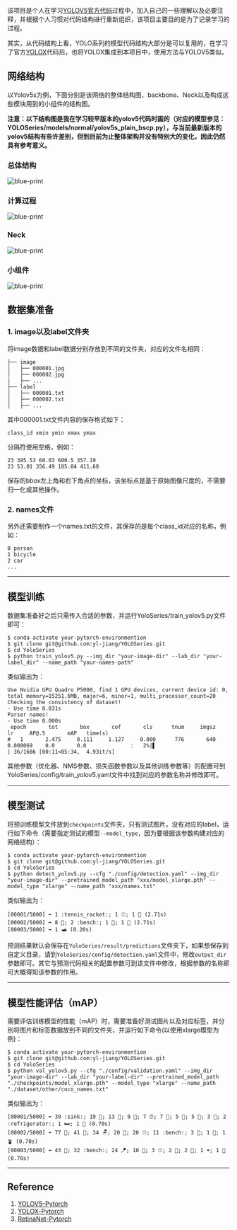 该项目是个人在学习[YOLOV5官方代码](https://github.com/ultralytics/yolov5)过程中，加入自己的一些理解以及必要注释，并根据个人习惯对代码结构进行重新组织，该项目主要目的是为了记录学习的过程。

其实，从代码结构上看，YOLO系列的模型代码结构大部分是可以复用的，在学习了官方[YOLOX](https://github.com/Megvii-BaseDetection/YOLOX)代码后，也将YOLOX集成到本项目中，使用方法与YOLOV5类似。
## 网络结构
以Yolov5s为例，下面分别是该网络的整体结构图、backbone、Neck以及构成这些模块用到的小组件的结构图。

**注意：以下结构图是我在学习较早版本的yolov5代码时画的（对应的模型参见：YOLOSeries/models/normal/yolov5s_plain_bscp.py），与当前最新版本的yolov5结构有些许差别，但到目前为止整体架构并没有特别大的变化，因此仍然具有参考意义。**

### 总体结构
![blue-print](https://github.com/yl-jiang/Yolov5/blob/main/figures/yolov5.svg)
### 计算过程
![blue-print](https://github.com/yl-jiang/Yolov5/blob/main/figures/detail.svg)
### Neck
![blue-print](https://github.com/yl-jiang/Yolov5/blob/main/figures/neck.png)
### 小组件
![blue-print](https://github.com/yl-jiang/Yolov5/blob/main/figures/detail2.svg)

## 数据集准备
### 1. image以及label文件夹
将image数据和label数据分别存放到不同的文件夹，对应的文件名相同：
```
├── image  
│   ├── 000001.jpg
│   ├── 000002.jpg
|   ├── ...
├── label
│   ├── 000001.txt
│   ├── 000002.txt
│   ├── ...
```
其中000001.txt文件内容的保存格式如下：
```
class_id xmin ymin xmax ymax
```
分隔符使用空格，例如：
```
23 385.53 60.03 600.5 357.19
23 53.01 356.49 185.04 411.68
```

保存的bbox左上角和右下角点的坐标，该坐标点是基于原始图像尺度的，不需要归一化或其他操作。

### 2. names文件
另外还需要制作一个names.txt的文件，其保存的是每个class_id对应的名称，例如：
```
0 person
1 bicycle
2 car
...
```
---
## 模型训练
数据集准备好之后只需传入合适的参数，并运行YoloSeries/train_yolov5.py文件即可：
```
$ conda activate your-pytorch-environmention
$ git clone git@github.com:yl-jiang/YOLOSeries.git
$ cd YoloSeries
$ python train_yolov5.py --img_dir "your-image-dir" --lab_dir "your-label_dir" --name_path "your-names-path"
```

类似输出为：
```
Use Nvidia GPU Quadro P5000, find 1 GPU devices, current device id: 0, total memory=15251.6MB, major=6, minor=1, multi_processor_count=20
Checking the consistency of dataset!
- Use time 0.031s
Parser names!
- Use time 0.000s
 epoch       tot       box       cof       cls      tnum     imgsz        lr     AP@.5       mAP   time(s)
#   1       2.475     0.111     1.127     0.000      776       640     0.000069    0.0       0.0              :   2%|▌                         | 36/1686 [00:11<05:34,  4.93it/s]
```

其他参数（优化器、NMS参数、损失函数参数以及其他训练参数等）的配置可到YoloSeries/config/train_yolov5.yaml文件中找到对应的参数名称并修改即可。

---
## 模型测试
将预训练模型文件放到```checkpoints```文件夹，只有测试图片，没有对应的label，运行如下命令（需要指定测试的模型```--model_type```，因为要根据该参数构建对应的网络结构）：
```
$ conda activate your-pytorch-environmention
$ git clone git@github.com:yl-jiang/YOLOSeries.git
$ cd YoloSeries
$ python detect_yolov5.py --cfg "./config/detection.yaml" --img_dir "your-image-dir" --pretrained_model_path "xxx/model_xlarge.pth" --model_type "xlarge" --name_path "xxx/names.txt"
```

类似输出为：
```
[00001/5000] ➡️ 1 :tennis_racket:; 1 ⚾; 1 🧑 (2.71s)
[00002/5000] ➡️ 8 🧑; 2 :bench:; 1 💼; 1 🚆 (2.71s)
[00003/5000] ➡️ 1 🛥 (0.20s)
```

预测结果默认会保存在```YoloSeries/result/predictions```文件夹下，如果想保存到自定义目录，请到```YoloSeries/config/detection.yaml```文件中，修改```output_dir```参数即可。其它与预测代码相关的配置参数可到该文件中修改，根据参数的名称即可大概得知该参数的作用。

---
## 模型性能评估（mAP）

需要评估训练模型的性能（mAP）时，需要准备好测试图片以及对应标签，并分别将图片和标签数据放到不同的文件夹，并运行如下命令(以使用xlarge模型为例)：
```
$ conda activate your-pytorch-environmention
$ git clone git@github.com:yl-jiang/YOLOSeries.git
$ cd YoloSeries
$ python val_yolov5.py --cfg "./config/validation.yaml" --img_dir "your-image-dir" --lab_dir "your-label-dir" --pretrained_model_path "./checkpoints/model_xlarge.pth" --model_type "xlarge" --name_path "./dataset/other/coco_names.txt"
```
类似输出为：
```
[00001/5000] ➡️ 39 :sink:; 19 🚽; 13 📱; 9 🍷; 7 ⏰; 7 👔; 5 🥤; 5 🧑; 3 🍼; 2 :refrigerator:; 1 🛏; 1 🏺 (0.70s)
[00002/5000] ➡️ 77 🧑; 41 🏏; 34 🪑; 20 🧤; 20 ⚾; 11 :bench:; 3 🚗; 1 🍼; 1 🪴 (0.70s)
[00003/5000] ➡️ 43 🧑; 32 :bench:; 24 🪁; 10 🚗; 3 ⚾; 2 🚦; 2 🥏; 1 ☂; 1 🚚 (0.70s)
```
---
## Reference
1. [YOLOV5-Pytorch](https://github.com/ultralytics/yolov5)
2. [YOLOX-Pytorch](https://github.com/Megvii-BaseDetection/YOLOX)
3. [RetinaNet-Pytorch](https://github.com/yhenon/pytorch-retinanet)